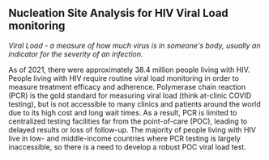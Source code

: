 ## Nucleation Site Analysis for HIV Viral Load monitoring

*Viral Load - a measure of how much virus is in someone's body, usually an indicator for the severity of an infection.*

As of 2021, there were approximately 38.4 million people living with HIV. People living with HIV require routine viral load monitoring in order to measure treatment efficacy and adherence. Polymerase chain reaction (PCR) is the gold standard for measuring viral load (think at-clinic COVID testing), but is not accessible to many clinics and patients around the world due to its high cost and long wait times. As a result, PCR is limited to centralized testing facilities far from the point-of-care (POC), leading to delayed results or loss of follow-up. The majority of people living with HIV live in low- and middle-income countries where PCR testing is largely inaccessible, so there is a need to develop a robust POC viral load test.